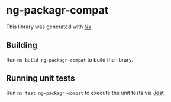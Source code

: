 # ng-packagr-compat

This library was generated with [Nx](https://nx.dev).

## Building

Run `nx build ng-packagr-compat` to build the library.

## Running unit tests

Run `nx test ng-packagr-compat` to execute the unit tests via [Jest](https://jestjs.io).
